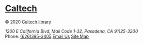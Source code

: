 <span><h1><A href="https://caltech.edu">Caltech</a></h1></span>
<span>&copy; 2020 <a href="https://www.library.caltech.edu/copyright">Caltech library</a></span>
<address>1200 E California Blvd, Mail Code 1-32, Pasadena, CA 91125-3200</address> 
<span>Phone: <a href="tel:+1-626-395-3405">(626)395-3405</a></span>
<span><a href="mailto:library@caltech.edu">Email Us</a></span>
<a class="cl-hide" href="sitemap.xml">Site Map</a>
